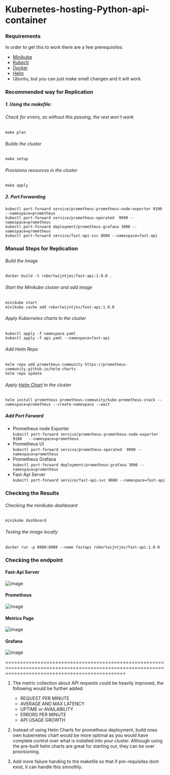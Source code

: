 # Kubernetes-hosting-Python-api-container

### Requirements
In order to get this to work there are a few prerequisites:
* [Minikube](https://phoenixnap.com/kb/install-minikube-on-ubuntu)
* [Kubectl](https://kubernetes.io/docs/tasks/tools/install-kubectl-linux/)
* [Docker](https://docs.docker.com/engine/install/ubuntu/)
* [Helm](https://helm.sh/docs/intro/install/)
* Ubuntu, but you can just make small changes and it will work.


### Recommended way for Replication
##### 1. Using the makefile:
###### Check for errors, as without this passing, the rest won't work
```
make plan
```

###### Builds the cluster
```
make setup
```

###### Provisions resources in the cluster
```
make apply
```
##### 2. Port Forwarding
```
kubectl port-forward service/prometheus-prometheus-node-exporter 9100   --namespace=prometheus
kubectl port-forward service/prometheus-operated  9090 --namespace=prometheus
kubectl port-forward deployment/prometheus-grafana 3000 --namespace=prometheus
kubectl port-forward service/fast-api-svc 8080 --namespace=fast-api
```
### Manual Steps for Replication
###### Build the Image
```
docker build -t robertwijntjes/fast-api:1.0.0 .
```
###### Start the Minikube cluster and add image
```
minikube start 
minikube cache add robertwijntjes/fast-api:1.0.0
```

###### Apply Kubernetes charts to the cluster
```
kubectl apply -f namespace.yaml
kubectl apply -f api.yaml --namespace=fast-api
```
###### Add Helm Repo 
```
helm repo add prometheus-community https://prometheus-community.github.io/helm-charts
helm repo update
```
###### Apply [Helm Chart](https://github.com/prometheus-community/helm-charts/tree/main/charts/kube-prometheus-stack) to the cluster
```
helm install prometheus prometheus-community/kube-prometheus-stack --namespace=prometheus --create-namespace --wait
```

##### Add Port Forward
- Prometheus node Exporter      
`kubectl port-forward service/prometheus-prometheus-node-exporter 9100   --namespace=prometheus`        
- Prometheus UI    
`kubectl port-forward service/prometheus-operated  9090 --namespace=prometheus`  
- Prometheus Grafana   
`kubectl port-forward deployment/prometheus-grafana 3000 --namespace=prometheus`
- Fast-Api Server   
`kubectl port-forward service/fast-api-svc 8080 --namespace=fast-api`

### Checking the Results
###### Checking the minikube dashboard
```
minikube dashboard
```
###### Testing the image locally
```
docker run -p 8080:8080 --name fastapi robertwijntjes/fast-api:1.0.0
```

### Checking the endpoint
#### Fast-Api Server
![image](https://user-images.githubusercontent.com/15350162/156442467-13c449f7-f37a-43a5-be12-98c840522358.png)
#### Prometheus
![image](https://user-images.githubusercontent.com/15350162/156640290-6fe9dbd5-1db5-46ea-bf5f-796c783ad4c9.png)
#### Metrics Page
![image](https://user-images.githubusercontent.com/15350162/156640365-53b539b8-af03-49bc-bfc5-ecddf03e4b4d.png)
#### Grafana
![image](https://user-images.githubusercontent.com/15350162/156640391-6791e566-db67-4a90-a164-cda7a40b1a1d.png)

=====================================================================================================================================================
1. The metric collection about API requests could be heavily improved, the following would be further added:
    * REQUEST PER MINUTE
    * AVERAGE AND MAX LATENCY
    * UPTIME or AVAILABILITY
    * ERRORS PER MINUTE
    * API USAGE GROWTH
    
2. Instead of using Helm Charts for prometheus deployment, build ones own kubernetes chart would be more optimal as you would have complete control over what is installed into your cluster. Although using the pre-built helm charts are great for starting out, they can be over provisioning.

3. Add more failure handing to the makefile so that if pre-requisites dont exist, it can handle this smoothly.
